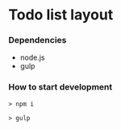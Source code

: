 # Todo list layout


### Dependencies

- node.js
- gulp

### How to start development

`> npm i`

`> gulp`
